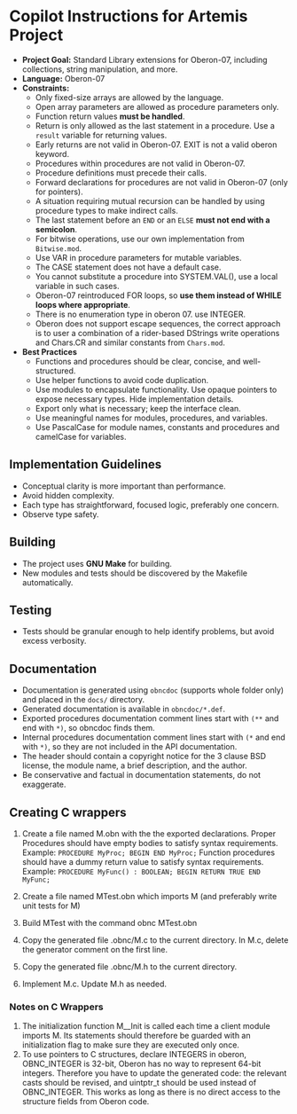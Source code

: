# Copilot Instructions for Artemis Project

- **Project Goal:** Standard Library extensions for Oberon-07, including collections, string manipulation, and more. 
- **Language:** Oberon-07
- **Constraints:** 
  - Only fixed-size arrays are allowed by the language. 
  - Open array parameters are allowed as procedure parameters only.
  - Function return values **must be handled**.
  - Return is only allowed as the last statement in a procedure. Use a `result` variable for returning values.
  - Early returns are not valid in Oberon-07. EXIT is not a valid oberon keyword.
  - Procedures within procedures are not valid in Oberon-07.
  - Procedure definitions must precede their calls.
  - Forward declarations for procedures are not valid in Oberon-07 (only for pointers).
  - A situation requiring mutual recursion can be handled by using procedure types to make indirect calls.
  - The last statement before an `END` or an `ELSE` **must not end with a semicolon**.
  - For bitwise operations, use our own implementation from `Bitwise.mod`.
  - Use VAR in procedure parameters for mutable variables.
  - The CASE statement does not have a default case.
  - You cannot substitute a procedure into SYSTEM.VAL(), use a local variable in such cases.
  - Oberon-07 reintroduced FOR loops, so **use them instead of WHILE loops where appropriate**.
  - There is no enumeration type in oberon 07. use INTEGER. 
  - Oberon does not support escape sequences, 
    the correct approach is to user a combination of a rider-based DStrings write operations 
    and Chars.CR and similar constants from `Chars.mod`.
- **Best Practices**
  - Functions and procedures should be clear, concise, and well-structured.
  - Use helper functions to avoid code duplication.
  - Use modules to encapsulate functionality. Use opaque pointers to expose necessary types. Hide implementation details.
  - Export only what is necessary; keep the interface clean.
  - Use meaningful names for modules, procedures, and variables.
  - Use PascalCase for module names, constants and procedures and camelCase for variables.

## Implementation Guidelines
- Conceptual clarity is more important than performance.
- Avoid hidden complexity.
- Each type has straightforward, focused logic, preferably one concern.
- Observe type safety.

## Building

- The project uses **GNU Make** for building.
- New modules and tests should be discovered by the Makefile automatically.

## Testing

- Tests should be granular enough to help identify problems, but avoid excess verbosity.

## Documentation

- Documentation is generated using `obncdoc` (supports whole folder only) and placed in the `docs/` directory.
- Generated documentation is available in `obncdoc/*.def`. 
- Exported procedures documentation comment lines start with `(**` and end with `*)`, so obncdoc finds them.
- Internal procedures documentation comment lines start with `(*` and end with `*)`, so they are not included in the API documentation.
- The header should contain a copyright notice for the 3 clause BSD license, the module name, a brief description, and the author.
- Be conservative and factual in documentation statements, do not exaggerate.

## Creating C wrappers

1. Create a file named M.obn with the the exported declarations.
   Proper Procedures should have empty bodies to satisfy syntax requirements.
   Example: `PROCEDURE MyProc; BEGIN END MyProc;` 
   Function procedures should have a dummy return value to satisfy syntax requirements.
   Example: `PROCEDURE MyFunc() : BOOLEAN; BEGIN RETURN TRUE END MyFunc;` 

2. Create a file named MTest.obn which imports M (and preferably  write
    unit tests for M)
3. Build MTest with the command
        obnc MTest.obn
4. Copy the generated file .obnc/M.c to the current directory. In M.c,
    delete the generator comment on the first line.
5. Copy the generated file .obnc/M.h to the current directory.
6. Implement M.c. Update M.h as needed.

### Notes on C Wrappers

1. The initialization function M__Init is called each time a client
  module imports M. Its statements should therefore be  guarded  with an
  initialization flag to make sure they are executed only once.
2. To use pointers to C structures, declare INTEGERS in oberon, 
   OBNC_INTEGER is 32-bit, Oberon has no way to represent 64-bit integers. 
   Therefore you have to update the generated code: the relevant casts should be revised, 
   and uintptr_t should be used instead of OBNC_INTEGER.
   This works as long as there is no direct access to the structure fields from Oberon code.